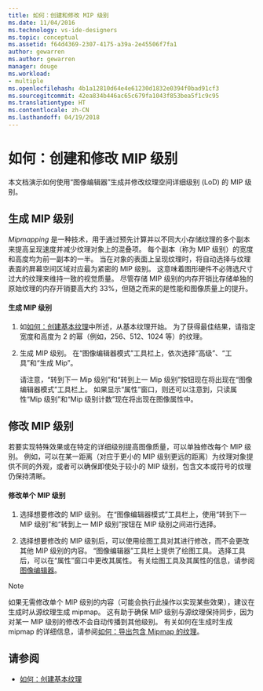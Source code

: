 ```yaml
---
title: 如何：创建和修改 MIP 级别
ms.date: 11/04/2016
ms.technology: vs-ide-designers
ms.topic: conceptual
ms.assetid: f64d4369-2307-4175-a39a-2e45506f7fa1
author: gewarren
ms.author: gewarren
manager: douge
ms.workload:
- multiple
ms.openlocfilehash: 4b1a12810d64e4e61230d1832e0394f0bad91cf3
ms.sourcegitcommit: 42ea834b446ac65c679fa1043f853bea5f1c9c95
ms.translationtype: HT
ms.contentlocale: zh-CN
ms.lasthandoff: 04/19/2018
---
```

# <a name="how-to-create-and-modify-mip-levels"></a>如何：创建和修改 MIP 级别
本文档演示如何使用“图像编辑器”生成并修改纹理空间详细级别 (LoD) 的 MIP 级别。

## <a name="generating-mip-levels"></a>生成 MIP 级别
 *Mipmapping* 是一种技术，用于通过预先计算并以不同大小存储纹理的多个副本来提高呈现速度并减少纹理对象上的混叠项。 每个副本（称为 MIP 级别）的宽度和高度均为前一副本的一半。 当在对象的表面上呈现纹理时，将自动选择与纹理表面的屏幕空间区域对应最为紧密的 MIP 级别。 这意味着图形硬件不必筛选尺寸过大的纹理来维持一致的视觉质量。 尽管存储 MIP 级别的内存开销比存储单独的原始纹理的内存开销要高大约 33%，但随之而来的是性能和图像质量上的提升。

#### <a name="to-generate-mip-levels"></a>生成 MIP 级别

1.  如[如何：创建基本纹理](../designers/how-to-create-a-basic-texture.md)中所述，从基本纹理开始。 为了获得最佳结果，请指定宽度和高度为 2 的幂（例如，256、512、1024 等）的纹理。

2.  生成 MIP 级别。 在“图像编辑器模式”工具栏上，依次选择“高级”、“工具”和“生成 Mip”。

     请注意，“转到下一 Mip 级别”和“转到上一 Mip 级别”按钮现在将出现在“图像编辑器模式”工具栏上。 如果显示“属性”窗口，则还可以注意到，只读属性“Mip 级别”和“Mip 级别计数”现在将出现在图像属性中。

## <a name="modifying-mip-levels"></a>修改 MIP 级别
 若要实现特殊效果或在特定的详细级别提高图像质量，可以单独修改每个 MIP 级别。 例如，可以在某一距离（对应于更小的 MIP 级别更远的距离）为纹理对象提供不同的外观，或者可以确保即使处于较小的 MIP 级别，包含文本或符号的纹理仍保持清晰。

#### <a name="to-modify-an-individual-mip-level"></a>修改单个 MIP 级别

1.  选择想要修改的 MIP 级别。 在“图像编辑器模式”工具栏上，使用“转到下一 MIP 级别”和“转到上一 MIP 级别”按钮在 MIP 级别之间进行选择。

2.  选择想要修改的 MIP 级别后，可以使用绘图工具对其进行修改，而不会更改其他 MIP 级别的内容。 “图像编辑器”工具栏上提供了绘图工具。 选择工具后，可以在“属性”窗口中更改其属性。 有关绘图工具及其属性的信息，请参阅[图像编辑器](../designers/image-editor.md)。

> [!NOTE]
>  如果无需修改单个 MIP 级别的内容（可能会执行此操作以实现某些效果），建议在生成时从源纹理生成 mipmap。 这有助于确保 MIP 级别与源纹理保持同步，因为对某一 MIP 级别的修改不会自动传播到其他级别。 有关如何在生成时生成 mipmap 的详细信息，请参阅[如何：导出包含 Mipmap 的纹理](../designers/how-to-export-a-texture-that-contains-mipmaps.md)。

## <a name="see-also"></a>请参阅

- [如何：创建基本纹理](../designers/how-to-create-a-basic-texture.md)
